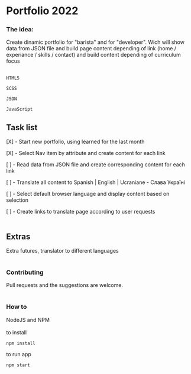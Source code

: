 # Portfolio 2022

### The idea:

Create dinamic portfolio for "barista" and for "developer". Wich will show data from JSON file and build page content depending of link (home / experiance / skills / contact) and build content depending of curriculum focus <br/><br/>

```
HTML5

SCSS

JSON

JavaScript
```

## Task list

[X] - Start new portfolio, using learned for the last month

[X] - Select Nav item by attribute and create content for each link

[ ] - Read data from JSON file and create corresponding content for each link

[ ] - Translate all content to Spanish | English | Ucraniane - Слава Україні

[ ] - Select default browser language and display content based on selection

[ ] - Create links to translate page according to user requests<br/><br/>

## Extras

Extra futures, translator to different languages<br/><br/>

### Contributing

Pull requests and the suggestions are welcome. <br/><br/>

### How to

NodeJS and NPM <br/><br/>to install

```
npm install
```

to run app

```
npm start
```

